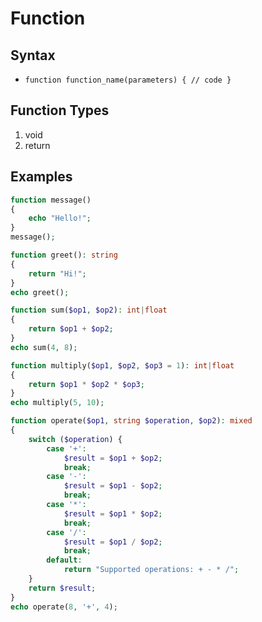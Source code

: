 # Function

## Syntax
- `function function_name(parameters) { // code }`

## Function Types
1. void
2. return

## Examples
```php
function message()
{
    echo "Hello!";
}
message();
```

```php
function greet(): string
{
	return "Hi!";
}
echo greet();
```

```php
function sum($op1, $op2): int|float
{
	return $op1 + $op2;
}
echo sum(4, 8);
```

```php
function multiply($op1, $op2, $op3 = 1): int|float
{
	return $op1 * $op2 * $op3;
}
echo multiply(5, 10);
```

```php
function operate($op1, string $operation, $op2): mixed
{
	switch ($operation) {
		case '+':
			$result = $op1 + $op2;
			break;
		case '-':
			$result = $op1 - $op2;
			break;
		case '*':
			$result = $op1 * $op2;
			break;
		case '/':
			$result = $op1 / $op2;
			break;
		default:
			return "Supported operations: + - * /";
	}
	return $result;
}
echo operate(8, '+', 4);
```
